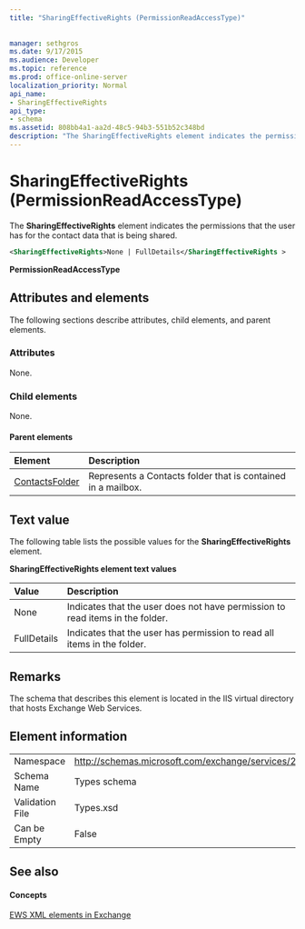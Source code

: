 ```yaml
---
title: "SharingEffectiveRights (PermissionReadAccessType)"
 
 
manager: sethgros
ms.date: 9/17/2015
ms.audience: Developer
ms.topic: reference
ms.prod: office-online-server
localization_priority: Normal
api_name:
- SharingEffectiveRights
api_type:
- schema
ms.assetid: 808bb4a1-aa2d-48c5-94b3-551b52c348bd
description: "The SharingEffectiveRights element indicates the permissions that the user has for the contact data that is being shared."
---
```


# SharingEffectiveRights (PermissionReadAccessType)

The **SharingEffectiveRights** element indicates the permissions that the user has for the contact data that is being shared. 
  
```XML
<SharingEffectiveRights>None | FullDetails</SharingEffectiveRights >
```

 **PermissionReadAccessType**
## Attributes and elements

The following sections describe attributes, child elements, and parent elements.
  
### Attributes

None.
  
### Child elements

None.
  
#### Parent elements

|**Element**|**Description**|
|:-----|:-----|
|[ContactsFolder](contactsfolder.md) <br/> |Represents a Contacts folder that is contained in a mailbox.  <br/> |
   
## Text value

The following table lists the possible values for the **SharingEffectiveRights** element. 
  
**SharingEffectiveRights element text values**

|**Value**|**Description**|
|:-----|:-----|
|None  <br/> |Indicates that the user does not have permission to read items in the folder.  <br/> |
|FullDetails  <br/> |Indicates that the user has permission to read all items in the folder.  <br/> |
   
## Remarks

The schema that describes this element is located in the IIS virtual directory that hosts Exchange Web Services.
  
## Element information

|||
|:-----|:-----|
|Namespace  <br/> |http://schemas.microsoft.com/exchange/services/2006/types  <br/> |
|Schema Name  <br/> |Types schema  <br/> |
|Validation File  <br/> |Types.xsd  <br/> |
|Can be Empty  <br/> |False  <br/> |
   
## See also

#### Concepts

[EWS XML elements in Exchange](ews-xml-elements-in-exchange.md)

